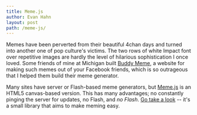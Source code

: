 ```yaml
---
title: Meme.js
author: Evan Hahn
layout: post
path: /meme-js/
---
```


Memes have been perverted from their beautiful 4chan days and turned into another one of pop culture's victims. The two rows of white Impact font over repetitive images are hardly the level of hilarious sophistication I once loved. Some friends of mine at Michigan built [Buddy Meme](http://www.buddymeme.com/), a website for making such memes out of your Facebook friends, which is so outrageous that I helped them build their meme generator.

Many sites have server or Flash-based meme generators, but [Meme.js](http://github.com/BuddyMeme/Meme.js) is an HTML5 canvas-based version. This has many advantages; no constantly pinging the server for updates, no Flash, and _no Flash_. [Go take a look](http://github.com/BuddyMeme/Meme.js) -- it's a small library that aims to make meming easy.
